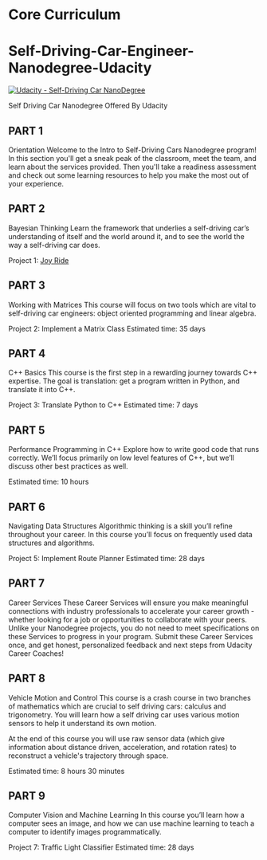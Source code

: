 # Core Curriculum

# Self-Driving-Car-Engineer-Nanodegree-Udacity
[![Udacity - Self-Driving Car NanoDegree](https://s3.amazonaws.com/udacity-sdc/github/shield-carnd.svg)](https://www.udacity.com/course/intro-to-self-driving-cars--nd113)  
  
Self Driving Car Nanodegree Offered By Udacity

## PART 1
Orientation
Welcome to the Intro to Self-Driving Cars Nanodegree program! In this section you'll get a sneak peak of the classroom, meet the team, and learn about the services provided. Then you'll take a readiness assessment and check out some learning resources to help you make the most out of your experience.


## PART 2
Bayesian Thinking
Learn the framework that underlies a self-driving car’s understanding of itself and the world around it, and to see the world the way a self-driving car does.

Project 1: [Joy Ride](/tree/master/Project%200%20-%20Joy%20Ride%20-%20Parallel%20Park)  

## PART 3
Working with Matrices
This course will focus on two tools which are vital to self-driving car engineers: object oriented programming and linear algebra.

Project 2: Implement a Matrix Class
Estimated time: 35 days

## PART 4
C++ Basics
This course is the first step in a rewarding journey towards C++ expertise. The goal is translation: get a program written in Python, and translate it into C++.

Project 3: Translate Python to C++
Estimated time: 7 days

## PART 5
Performance Programming in C++
Explore how to write good code that runs correctly. We’ll focus primarily on low level features of C++, but we’ll discuss other best practices as well.

Estimated time: 10 hours

## PART 6
Navigating Data Structures
Algorithmic thinking is a skill you’ll refine throughout your career. In this course you’ll focus on frequently used data structures and algorithms.

Project 5: Implement Route Planner
Estimated time: 28 days

## PART 7
Career Services
These Career Services will ensure you make meaningful connections with industry professionals to accelerate your career growth - whether looking for a job or opportunities to collaborate with your peers. Unlike your Nanodegree projects, you do not need to meet specifications on these Services to progress in your program. Submit these Career Services once, and get honest, personalized feedback and next steps from Udacity Career Coaches!

## PART 8
Vehicle Motion and Control
This course is a crash course in two branches of mathematics which are crucial to self driving cars: calculus and trigonometry. You will learn how a self driving car uses various motion sensors to help it understand its own motion.

At the end of this course you will use raw sensor data (which give information about distance driven, acceleration, and rotation rates) to reconstruct a vehicle's trajectory through space.

Estimated time: 8 hours 30 minutes

## PART 9
Computer Vision and Machine Learning
In this course you’ll learn how a computer sees an image, and how we can use machine learning to teach a computer to identify images programmatically.

Project 7: Traffic Light Classifier
Estimated time: 28 days
